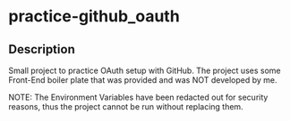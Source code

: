 # practice-github_oauth

## Description

Small project to practice OAuth setup with GitHub.
The project uses some Front-End boiler plate that was provided and was NOT developed by me.

NOTE: The Environment Variables have been redacted out for security reasons, thus the project cannot be run without replacing them.
